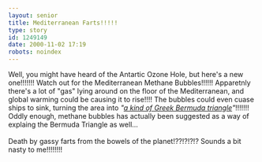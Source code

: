 ```yaml
---
layout: senior
title: Mediterranean Farts!!!!!
type: story
id: 1249149
date: 2000-11-02 17:19
robots: noindex
---
```

Well, you might have heard of the Antartic Ozone Hole, but here's a new one!!!!!!! Watch out for the Mediterranean Methane Bubbles!!!!!! Apparetnly there's a lot of "gas" lying around on the floor of the Mediterranean, and global warming could be causing it to rise!!!! The bubbles could even cuase ships to sink, turning the area into <i>"<a href="http://www.theherald.co.uk/news/archive/2-11-19100-23-42-32.html">a kind of Greek Bermuda triangle</a>"</i>!!!!!!! Oddly enough, methane bubbles has actually been suggested as a way of explaing the Bermuda Triangle as well...<br/> <br/>Death by gassy farts from the bowels of the planet!??!?!?!? Sounds a bit nasty to me!!!!!!!!
